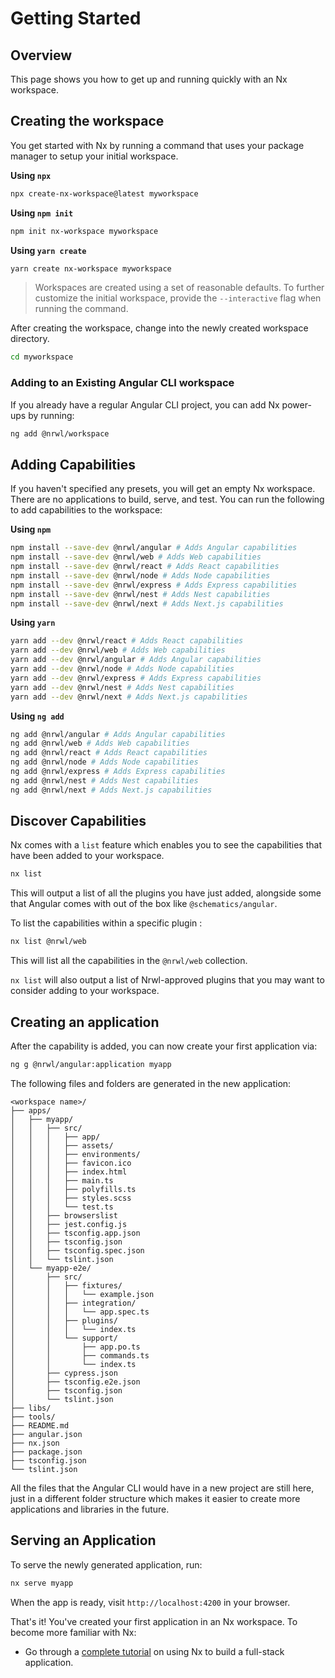 # Getting Started

## Overview

This page shows you how to get up and running quickly with an Nx workspace.

## Creating the workspace

You get started with Nx by running a command that uses your package manager to setup your initial workspace.

**Using `npx`**

```bash
npx create-nx-workspace@latest myworkspace
```

**Using `npm init`**

```bash
npm init nx-workspace myworkspace
```

**Using `yarn create`**

```bash
yarn create nx-workspace myworkspace
```

> Workspaces are created using a set of reasonable defaults. To further customize the initial workspace, provide the `--interactive` flag when running the command.

After creating the workspace, change into the newly created workspace directory.

```bash
cd myworkspace
```

### Adding to an Existing Angular CLI workspace

If you already have a regular Angular CLI project, you can add Nx power-ups by running:

```bash
ng add @nrwl/workspace
```

## Adding Capabilities

If you haven't specified any presets, you will get an empty Nx workspace. There are no applications to build, serve, and test. You can run the following to add capabilities to the workspace:

**Using `npm`**

```bash
npm install --save-dev @nrwl/angular # Adds Angular capabilities
npm install --save-dev @nrwl/web # Adds Web capabilities
npm install --save-dev @nrwl/react # Adds React capabilities
npm install --save-dev @nrwl/node # Adds Node capabilities
npm install --save-dev @nrwl/express # Adds Express capabilities
npm install --save-dev @nrwl/nest # Adds Nest capabilities
npm install --save-dev @nrwl/next # Adds Next.js capabilities
```

**Using `yarn`**

```bash
yarn add --dev @nrwl/react # Adds React capabilities
yarn add --dev @nrwl/web # Adds Web capabilities
yarn add --dev @nrwl/angular # Adds Angular capabilities
yarn add --dev @nrwl/node # Adds Node capabilities
yarn add --dev @nrwl/express # Adds Express capabilities
yarn add --dev @nrwl/nest # Adds Nest capabilities
yarn add --dev @nrwl/next # Adds Next.js capabilities
```

**Using `ng add`**

```bash
ng add @nrwl/angular # Adds Angular capabilities
ng add @nrwl/web # Adds Web capabilities
ng add @nrwl/react # Adds React capabilities
ng add @nrwl/node # Adds Node capabilities
ng add @nrwl/express # Adds Express capabilities
ng add @nrwl/nest # Adds Nest capabilities
ng add @nrwl/next # Adds Next.js capabilities
```

## Discover Capabilities

Nx comes with a `list` feature which enables you to see the capabilities that have been added to your workspace.

```bash
nx list
```

This will output a list of all the plugins you have just added, alongside some that Angular comes with out of the box like `@schematics/angular`.

To list the capabilities within a specific plugin :

```bash
nx list @nrwl/web
```

This will list all the capabilities in the `@nrwl/web` collection.

`nx list` will also output a list of Nrwl-approved plugins that you may want to consider adding to your workspace.

## Creating an application

After the capability is added, you can now create your first application via:

```bash
ng g @nrwl/angular:application myapp
```

The following files and folders are generated in the new application:

```treeview
<workspace name>/
├── apps/
│   ├── myapp/
│   │   ├── src/
│   │   │   ├── app/
│   │   │   ├── assets/
│   │   │   ├── environments/
│   │   │   ├── favicon.ico
│   │   │   ├── index.html
│   │   │   ├── main.ts
│   │   │   ├── polyfills.ts
│   │   │   ├── styles.scss
│   │   │   └── test.ts
│   │   ├── browserslist
│   │   ├── jest.config.js
│   │   ├── tsconfig.app.json
│   │   ├── tsconfig.json
│   │   ├── tsconfig.spec.json
│   │   └── tslint.json
│   └── myapp-e2e/
│       ├── src/
│       │   ├── fixtures/
│       │   │   └── example.json
│       │   ├── integration/
│       │   │   └── app.spec.ts
│       │   ├── plugins/
│       │   │   └── index.ts
│       │   └── support/
│       │       ├── app.po.ts
│       │       ├── commands.ts
│       │       └── index.ts
│       ├── cypress.json
│       ├── tsconfig.e2e.json
│       ├── tsconfig.json
│       └── tslint.json
├── libs/
├── tools/
├── README.md
├── angular.json
├── nx.json
├── package.json
├── tsconfig.json
└── tslint.json
```

All the files that the Angular CLI would have in a new project are still here, just in a different folder structure which makes it easier to create more applications and libraries in the future.

## Serving an Application

To serve the newly generated application, run:

```bash
nx serve myapp
```

When the app is ready, visit `http://localhost:4200` in your browser.

That's it! You've created your first application in an Nx workspace. To become more familiar with Nx:

- Go through a [complete tutorial](/angular/tutorial/01-create-application) on using Nx to build a full-stack application.
